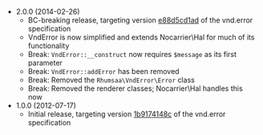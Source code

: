 * 2.0.0 (2014-02-26)
  * BC-breaking release, targeting version [e88d5cd1ad][] of the vnd.error specification
  * VndError is now simplified and extends Nocarrier\Hal for much of its functionality
  * Break: `VndError::__construct` now requires `$message` as its first parameter
  * Break: `VndError::addError` has been removed
  * Break: Removed the `Rhumsaa\VndError\Error` class
  * Break: Removed the renderer classes; Nocarrier\Hal handles this now
* 1.0.0 (2012-07-17)
  * Initial release, targeting version [1b9174148c][] of the vnd.error specification


[1b9174148c]: https://github.com/blongden/vnd.error/blob/1b9174148ca3164e0bc8888eef46def7527c3db1/README.md
[e88d5cd1ad]: https://github.com/blongden/vnd.error/blob/e88d5cd1ad467b653573471f0c859428bddaece8/README.md
